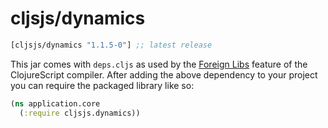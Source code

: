 # cljsjs/dynamics

[](dependency)
```clojure
[cljsjs/dynamics "1.1.5-0"] ;; latest release
```
[](/dependency)

This jar comes with `deps.cljs` as used by the [Foreign Libs][flibs] feature
of the ClojureScript compiler. After adding the above dependency to your project
you can require the packaged library like so:

```clojure
(ns application.core
  (:require cljsjs.dynamics))
```

[flibs]: https://clojurescript.org/reference/packaging-foreign-deps
